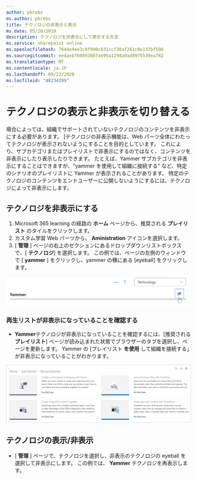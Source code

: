 ```yaml
---
author: pkrebs
ms.author: pkrebs
title: テクノロジの非表示と表示
ms.date: 05/20/2019
description: テクノロジを非表示にして表示する方法
ms.service: sharepoint online
ms.openlocfilehash: 7644e4ee3c0f990cb31ccf30af261c0e137bf596
ms.sourcegitcommit: ee4aebf60893887ae95a1294a9ad8975539ea762
ms.translationtype: MT
ms.contentlocale: ja-JP
ms.lasthandoff: 09/23/2020
ms.locfileid: "48234299"
---
```

# <a name="hide-and-show-technology"></a>テクノロジの表示と非表示を切り替える

場合によっては、組織でサポートされていないテクノロジのコンテンツを非表示にする必要があります。 [テクノロジの非表示機能は、Web パーツ全体にわたってテクノロジが表示されないようにすることを目的としています。 これにより、サブカテゴリまたはプレイリストで非表示にするのではなく、コンテンツを非表示にしたり表示したりできます。 たとえば、Yammer サブカテゴリを非表示にすることはできますが、"yammer を使用して組織に接続する" など、特定のシナリオのプレイリストに Yammer が表示されることがあります。 特定のテクノロジのコンテンツをエンドユーザーに公開しないようにするには、テクノロジによって非表示にします。 

## <a name="hide-a-technology"></a>テクノロジを非表示にする

1. Microsoft 365 learning の経路の **ホーム** ページから、推奨される **プレイリスト** のタイルをクリックします。
2. カスタム学習 Web パーツから、 **Aministration** アイコンを選択します。
3. [ **管理** ] ページの右上のセクションにあるドロップダウンリストボックスで、[ **テクノロジ**] を選択します。
この例では、ページの左側のウィンドウで [ **yammer** ] をクリックし、yammer の横にある [eyeball] をクリックします。  

![cg-hidetech.png](media/cg-hidetech.png)

### <a name="verify-the-playlist-is-hidden"></a>再生リストが非表示になっていることを確認する
- **Yammer**テクノロジが非表示になっていることを確認するには、[推奨される**プレイリスト**] ページが読み込まれた状態でブラウザーのタブを選択し、ページを更新します。 Yammer の [プレイリスト **を使用** して組織を接続する」が非表示になっていることがわかります。 

![cg-hidetechrefresh.png](media/cg-hidetechrefresh.png)

## <a name="unhide-a-technology"></a>テクノロジの表示/非表示

- [ **管理** ] ページで、テクノロジを選択し、非表示のテクノロジの eyeball を選択して非表示にします。 この例では、 **Yammer** テクノロジを再表示します。 